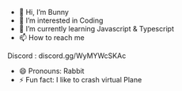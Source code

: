 - 👋 Hi, I’m Bunny
- 👀 I’m interested in Coding
- 🌱 I’m currently learning Javascript & Typescript
- 📫 How to reach me 

Discord : discord.gg/WyMYWcSKAc
- 😄 Pronouns: Rabbit
- ⚡ Fun fact: I like to crash virtual Plane

<!---
Fortunexyz/Fortunexyz is a ✨ special ✨ repository because its `README.md` (this file) appears on your GitHub profile.
You can click the Preview link to take a look at your changes.
--->
